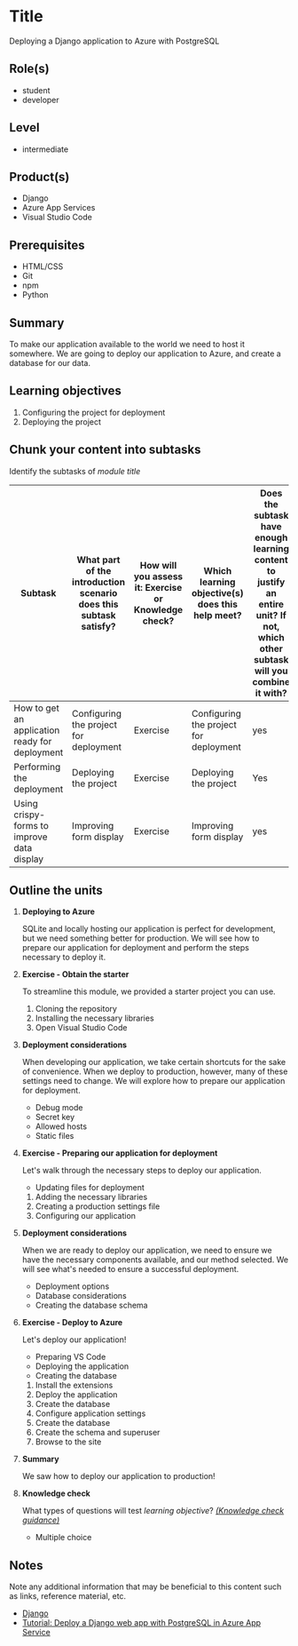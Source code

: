 # Title

Deploying a Django application to Azure with PostgreSQL

## Role(s)

- student
- developer

## Level

- intermediate

## Product(s)

- Django
- Azure App Services
- Visual Studio Code

## Prerequisites

- HTML/CSS
- Git
- npm
- Python

## Summary

To make our application available to the world we need to host it somewhere. We are going to deploy our application to Azure, and create a database for our data.

## Learning objectives

1. Configuring the project for deployment
2. Deploying the project

## Chunk your content into subtasks

Identify the subtasks of *module title*

| Subtask | What part of the introduction scenario does this subtask satisfy? | How will you assess it: **Exercise or Knowledge check**? | Which learning objective(s) does this help meet? | Does the subtask have enough learning content to justify an entire unit? If not, which other subtask will you combine it with? |
| ---- | ---- | ---- | ---- | ---- |
| How to get an application ready for deployment | Configuring the project for deployment | Exercise | Configuring the project for deployment | yes |
| Performing the deployment | Deploying the project | Exercise | Deploying the project | Yes |
| Using crispy-forms to improve data display | Improving form display | Exercise | Improving form display | yes |

## Outline the units

1. **Deploying to Azure**

    SQLite and locally hosting our application is perfect for development, but we need something better for production. We will see how to prepare our application for deployment and perform the steps necessary to deploy it.

1. **Exercise - Obtain the starter**

    To streamline this module, we provided a starter project you can use.

    1. Cloning the repository
    2. Installing the necessary libraries
    3. Open Visual Studio Code

1. **Deployment considerations**

    When developing our application, we take certain shortcuts for the sake of convenience. When we deploy to production, however, many of these settings need to change. We will explore how to prepare our application for deployment.

    - Debug mode
    - Secret key
    - Allowed hosts
    - Static files

1. **Exercise - Preparing our application for deployment**

    Let's walk through the necessary steps to deploy our application.

    - Updating files for deployment

    1. Adding the necessary libraries
    2. Creating a production settings file
    3. Configuring our application

1. **Deployment considerations**

    When we are ready to deploy our application, we need to ensure we have the necessary components available, and our method selected. We will see what's needed to ensure a successful deployment.

    - Deployment options
    - Database considerations
    - Creating the database schema

1. **Exercise - Deploy to Azure**

    Let's deploy our application!

    - Preparing VS Code
    - Deploying the application
    - Creating the database

    1. Install the extensions
    2. Deploy the application
    3. Create the database
    4. Configure application settings
    5. Create the database
    6. Create the schema and superuser
    7. Browse to the site
1. **Summary**

    We saw how to deploy our application to production!

1. **Knowledge check**

    What types of questions will test *learning objective*? *[(Knowledge check guidance)](https://review.docs.microsoft.com/learn-docs/docs/id-guidance-knowledge-check)*

    - Multiple choice

## Notes

Note any additional information that may be beneficial to this content such as links, reference material, etc.

- [Django](https://docs.djangoproject.com/)
- [Tutorial: Deploy a Django web app with PostgreSQL in Azure App Service](https://docs.microsoft.com/en-us/azure/app-service/tutorial-python-postgresql-app?tabs=bash%2Cclone)
